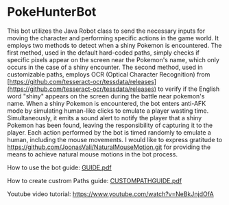 # PokeHunterBot
This bot utilizes the Java Robot class to send the necessary inputs for moving the character and performing specific actions in the game world. It employs two methods to detect when a shiny Pokemon is encountered. The first method, used in the default hard-coded paths, simply checks if specific pixels appear on the screen near the Pokemon's name, which only occurs in the case of a shiny encounter. The second method, used in customizable paths, employs OCR (Optical Character Recognition) from [https://github.com/tesseract-ocr/tessdata/releases](https://github.com/tesseract-ocr/tessdata/releases)
to verify if the English word "shiny" appears on the screen during the battle near pokemon's name. When a shiny Pokemon is encountered, the bot enters anti-AFK mode by simulating human-like clicks to emulate a player wasting time. Simultaneously, it emits a sound alert to notify the player that a shiny Pokemon has been found, leaving the responsibility of capturing it to the player.
Each action performed by the bot is timed randomly to emulate a human, including the mouse movements. I would like to express gratitude to https://github.com/JoonasVali/NaturalMouseMotion.git for providing the means to achieve natural mouse motions in the bot process.

How to use the bot guide: [GUIDE.pdf](https://github.com/LorenzoMezza/PokeHunterBot/files/13631786/GUIDE.pdf)

How to create custrom Paths guide: [CUSTOMPATHGUIDE.pdf](https://github.com/LorenzoMezza/PokeHunterBot/files/13631790/CUSTOMPATHGUIDE.pdf)

Youtube video tutorial: https://www.youtube.com/watch?v=NeBkJnjdOfA
